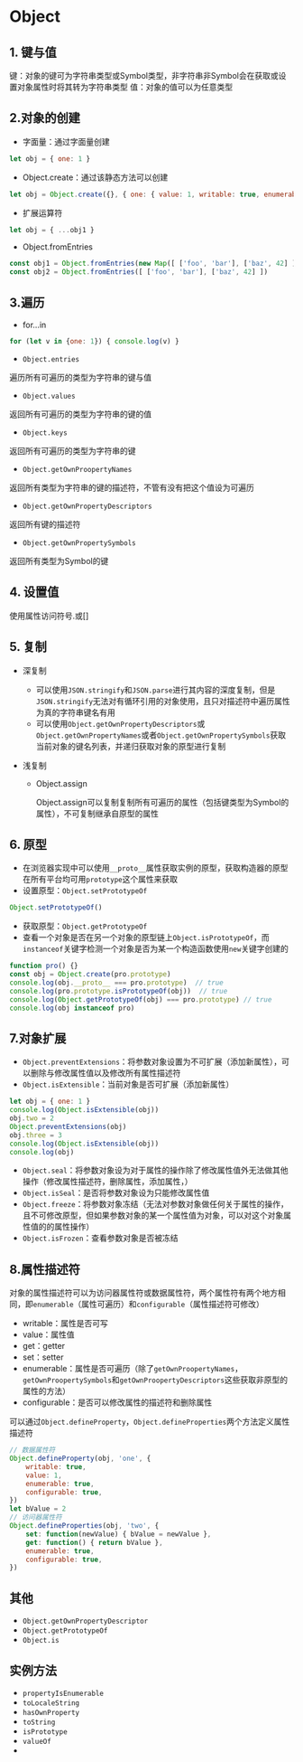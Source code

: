 # Object

## 1. 键与值

键：对象的键可为字符串类型或Symbol类型，非字符串非Symbol会在获取或设置对象属性时将其转为字符串类型
值：对象的值可以为任意类型

## 2.对象的创建

* 字面量：通过字面量创建

```javascript
let obj = { one: 1 }
```

* Object.create：通过该静态方法可以创建

```javascript
let obj = Object.create({}, { one: { value: 1, writable: true, enumerable: true, configurable: true } })
```

* 扩展运算符

```javascript
let obj = { ...obj1 }
```

* Object.fromEntries

```javascript
const obj1 = Object.fromEntries(new Map([ ['foo', 'bar'], ['baz', 42] ]))
const obj2 = Object.fromEntries([ ['foo', 'bar'], ['baz', 42] ])
```

## 3.遍历

* for…in

```javascript
for (let v in {one: 1}) { console.log(v) }
```

* `Object.entries`

遍历所有可遍历的类型为字符串的键与值

* `Object.values`

返回所有可遍历的类型为字符串的键的值

* `Object.keys`

返回所有可遍历的类型为字符串的键

* `Object.getOwnProopertyNames`

返回所有类型为字符串的键的描述符，不管有没有把这个值设为可遍历

* `Object.getOwnPropertyDescriptors`

返回所有键的描述符

* `Object.getOwnPropertySymbols`

返回所有类型为Symbol的键

## 4. 设置值

使用属性访问符号.或[]

## 5. 复制

* 深复制

  * 可以使用`JSON.stringify`和`JSON.parse`进行其内容的深度复制，但是`JSON.stringify`无法对有循环引用的对象使用，且只对描述符中遍历属性为真的字符串键名有用
  * 可以使用`Object.getOwnPropertyDescriptors`或`Object.getOwnPropertyNames`或者`Object.getOwnPropertySymbols`获取当前对象的键名列表，并递归获取对象的原型进行复制

* 浅复制

  * Object.assign

    Object.assign可以复制复制所有可遍历的属性（包括键类型为Symbol的属性），不可复制继承自原型的属性

## 6. 原型

* 在浏览器实现中可以使用`__proto__`属性获取实例的原型，获取构造器的原型在所有平台均可用`prototype`这个属性来获取
* 设置原型：`Object.setPrototypeOf`

```javascript
Object.setPrototypeOf()
```

* 获取原型：`Object.getPrototypeOf`
* 查看一个对象是否在另一个对象的原型链上`Object.isPrototypeOf`，而`instanceof`关键字检测一个对象是否为某一个构造函数使用`new`关键字创建的

```javascript
function pro() {}
const obj = Object.create(pro.prototype)
console.log(obj.__proto__ === pro.prototype)  // true
console.log(pro.prototype.isPrototypeOf(obj))  // true
console.log(Object.getPrototypeOf(obj) === pro.prototype) // true
console.log(obj instanceof pro)
```

## 7.对象扩展

* `Object.preventExtensions`：将参数对象设置为不可扩展（添加新属性），可以删除与修改属性值以及修改所有属性描述符
* `Object.isExtensible`：当前对象是否可扩展（添加新属性）

```javascript
let obj = { one: 1 }
console.log(Object.isExtensible(obj))
obj.two = 2
Object.preventExtensions(obj)
obj.three = 3
console.log(Object.isExtensible(obj))
console.log(obj)
```

* `Object.seal`：将参数对象设为对于属性的操作除了修改属性值外无法做其他操作（修改属性描述符，删除属性，添加属性，）
* `Object.isSeal`：是否将参数对象设为只能修改属性值
* `Object.freeze`：将参数对象冻结（无法对参数对象做任何关于属性的操作，且不可修改原型，但如果参数对象的某一个属性值为对象，可以对这个对象属性值的的属性操作）
* `Object.isFrozen`：查看参数对象是否被冻结

## 8.属性描述符

对象的属性描述符可以为访问器属性符或数据属性符，两个属性符有两个地方相同，即`enumerable`（属性可遍历）和`configurable`（属性描述符可修改）

* writable：属性是否可写
* value：属性值
* get：getter
* set：setter
* enumerable：属性是否可遍历（除了`getOwnProopertyNames`，`getOwnProopertySymbols`和`getOwnProopertyDescriptors`这些获取非原型的属性的方法）
* configurable：是否可以修改属性的描述符和删除属性

可以通过`Object.defineProperty`，`Object.defineProperties`两个方法定义属性描述符

```javascript
// 数据属性符
Object.defineProperty(obj, 'one', {
    writable: true,
    value: 1,
    enumerable: true,
    configurable: true,
})
let bValue = 2
// 访问器属性符
Object.defineProperties(obj, 'two', {
    set: function(newValue) { bValue = newValue },
    get: function() { return bValue },
    enumerable: true,
    configurable: true,
})
```



## 其他

* `Object.getOwnPropertyDescriptor`
* `Object.getPrototypeOf`
* `Object.is`

## 实例方法

* `propertyIsEnumerable`
* `toLocaleString`
* `hasOwnProperty`
* `toString`
* `isPrototype`
* `valueOf`
* 

